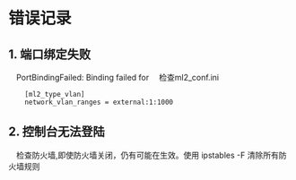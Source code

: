 # 错误记录
## 1. 端口绑定失败
&emsp;PortBindingFailed: Binding failed for
&emsp;检查ml2_conf.ini
```
    [ml2_type_vlan]
    network_vlan_ranges = external:1:1000
```

## 2. 控制台无法登陆
&emsp;检查防火墙,即使防火墙关闭，仍有可能在生效。使用 ipstables -F 清除所有防火墙规则

